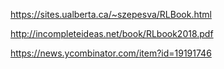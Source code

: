 https://sites.ualberta.ca/~szepesva/RLBook.html

http://incompleteideas.net/book/RLbook2018.pdf 

https://news.ycombinator.com/item?id=19191746
